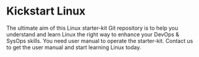 # Kickstart Linux
The ultimate aim of this Linux starter-kit Git repository is to help you understand and learn Linux the right way to enhance your DevOps & SysOps skills. You need user manual to operate the starter-kit. Contact us to get the user manual and start learning Linux today.

